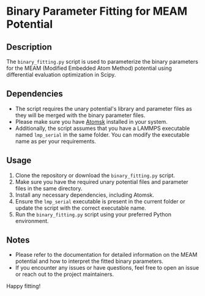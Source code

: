 # Binary Parameter Fitting for MEAM Potential

## Description
The `binary_fitting.py` script is used to parameterize the binary parameters for the MEAM (Modified Embedded Atom Method) potential using differential evaluation optimization in Scipy.

## Dependencies
- The script requires the unary potential's library and parameter files as they will be merged with the binary parameter files.
- Please make sure you have [Atomsk](https://atomsk.univ-lille.fr/) installed in your system.
- Additionally, the script assumes that you have a LAMMPS executable named `lmp_serial` in the same folder. You can modify the executable name as per your requirements.

## Usage
1. Clone the repository or download the `binary_fitting.py` script.
2. Make sure you have the required unary potential files and parameter files in the same directory.
3. Install any necessary dependencies, including Atomsk.
4. Ensure the `lmp_serial` executable is present in the current folder or update the script with the correct executable name.
5. Run the `binary_fitting.py` script using your preferred Python environment.

## Notes
- Please refer to the documentation for detailed information on the MEAM potential and how to interpret the fitted binary parameters.
- If you encounter any issues or have questions, feel free to open an issue or reach out to the project maintainers.

Happy fitting!
